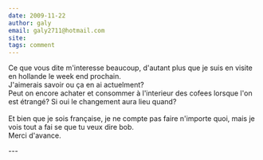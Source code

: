 ```yaml
---
date: 2009-11-22
author: galy
email: galy2711@hotmail.com
site: 
tags: comment
---
```


<p>Ce que vous dite m'interesse beaucoup, d'autant plus que je suis en visite en hollande le week end prochain. <br />
J'aimerais savoir ou ça en ai actuelment? <br />
Peut on encore achater et consommer à l'interieur des cofees lorsque l'on est étrangé? Si oui le changement aura lieu quand?<br />
<br />
Et bien que je sois française, je ne compte pas faire n'importe quoi, mais je vois tout a fai se que tu veux dire bob.<br />
Merci d'avance.</p>
---